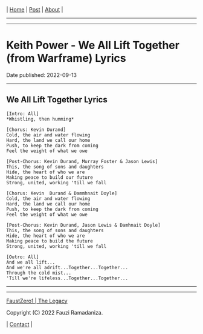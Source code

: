 <nav>
|
<a href="../index.html">Home</a>
|
<a href="../post.html">Post</a>
|
<a href="../about.html">About</a>
|
</nav>
</header>
<hr><hr>
<main>
<!-- Your Content Start After This Line -->


# Keith Power - We All Lift Together (from Warframe) Lyrics

Date published: 2022-09-13

---

## We All Lift Together Lyrics

```
[Intro: All]  
*Whistling, then humming*

[Chorus: Kevin Durand]  
Cold, the air and water flowing
Hard, the land we call our home
Push, to keep the dark from coming
Feel the weight of what we owe

[Post-Chorus: Kevin Durand, Murray Foster & Jason Lewis]  
This, the song of sons and daughters
Hide, the heart of who we are
Making peace to build our future
Strong, united, working 'till we fall

[Chorus: Kevin  Durand & Dammhnait Doyle]
Cold, the air and water flowing
Hard, the land we call our home
Push, to keep the dark from coming
Feel the weight of what we owe

[Post-Chorus: Kevin Durand, Jason Lewis & Damhnait Doyle]
This, the song of sons and daughters
Hide, the heart of who we are
Making peace to build the future
Strong, united, working 'till we fall

[Outro: All]
And we all lift...
And we're all adrift...Together...Together...
Through the cold mist... 
'Till we're lifeless...Together...Together...
```


<!-- Your Content End After This Line -->
</main>
<hr><hr>
<footer>
<a href="https://faustzero1.codeberg.page">FaustZero1 | The Legacy</a> <br>
<p>Copyright (C) 2022 Fauzi Ramadaniza.</p>
<nav>
|
<a href="../contact.html">Contact</a>
|
</nav>
</footer>
